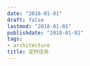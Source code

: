 ```yaml
---
date: "2018-01-01"
draft: false
lastmod: "2018-01-01"
publishdate: "2018-01-01"
tags:
- architecture
title: 定时任务
---
```

